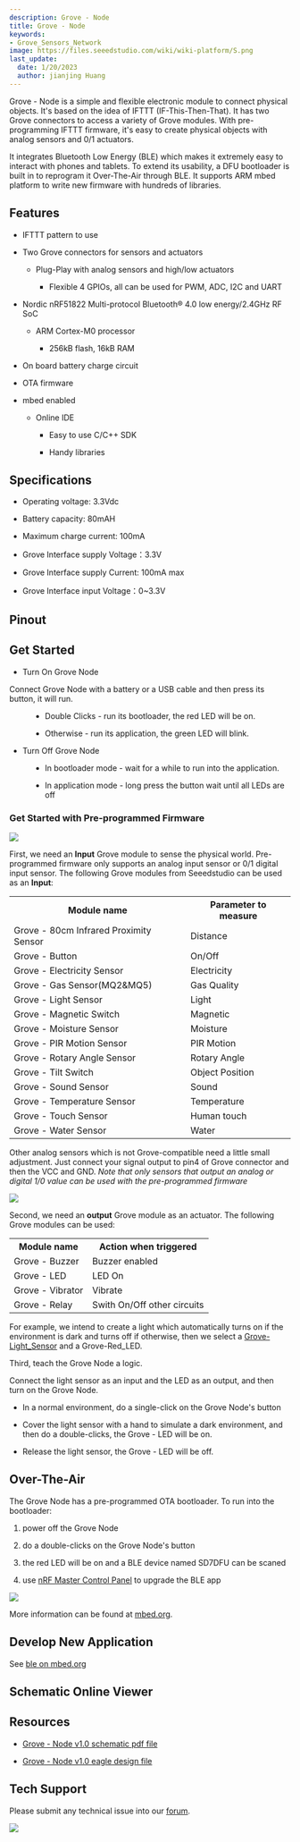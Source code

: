 ```yaml
---
description: Grove - Node
title: Grove - Node
keywords:
- Grove_Sensors_Network
image: https://files.seeedstudio.com/wiki/wiki-platform/S.png
last_update:
  date: 1/20/2023
  author: jianjing Huang
---
```



 Grove - Node is a simple and flexible electronic module to connect physical objects. It's based on the idea of IFTTT (IF-This-Then-That). It has two Grove connectors to access a variety of Grove modules. With pre-programming IFTTT firmware, it's easy to create physical objects with analog sensors and 0/1 actuators.


It integrates Bluetooth Low Energy (BLE) which makes it extremely easy to interact with phones and tablets. To extend its usability, a DFU bootloader is built in to reprogram it Over-The-Air through BLE. It supports ARM mbed platform to write new firmware with hundreds of libraries.

## Features

* IFTTT pattern to use

* Two Grove connectors for sensors and actuators

  * Plug-Play with analog sensors and high/low actuators

    * Flexible 4 GPIOs, all can be used for PWM, ADC, I2C and UART

* Nordic nRF51822 Multi-protocol Bluetooth® 4.0 low energy/2.4GHz RF SoC

  * ARM Cortex-M0 processor

    * 256kB flash, 16kB RAM

* On board battery charge circuit

* OTA firmware

* mbed enabled

  * Online IDE

    * Easy to use C/C++ SDK

    * Handy libraries

## Specifications

* Operating voltage: 3.3Vdc

* Battery capacity: 80mAH

* Maximum charge current: 100mA

* Grove Interface supply Voltage：3.3V

* Grove Interface supply Current:  100mA max

* Grove Interface input Voltage：0~3.3V

## Pinout

## Get Started

* Turn On Grove Node

Connect Grove Node with a battery or a USB cable and then press its button, it will run.

<dl><dd>

* Double Clicks - run its bootloader, the red LED will be on.

* Otherwise - run its application, the green LED will blink.

</dd></dl>

* Turn Off Grove Node

<dl><dd>

* In bootloader mode - wait for a while to run into the application.

* In application mode - long press the button wait until all LEDs are off

</dd></dl>

### Get Started with Pre-programmed Firmware

![](https://files.seeedstudio.com/wiki/Grove-Node/img/Milcandy_IFTTT.jpg)

First, we need an **Input** Grove module to sense the physical world. Pre-programmed firmware only supports an analog input sensor or 0/1 digital input sensor.
The following Grove modules from Seeedstudio can be used as an **Input**:

<table>
  <tbody><tr>
      <th>Module name
      </th>
      <th>Parameter to measure
      </th></tr>
    <tr style={{fontSize: '90%'}}>
      <td width={300}> Grove - 80cm Infrared Proximity Sensor
      </td>
      <td width={400}> Distance
      </td></tr>
    <tr style={{fontSize: '90%'}}>
      <td> Grove - Button
      </td>
      <td colSpan={3} rowSpan={1}>On/Off
      </td></tr>
    <tr style={{fontSize: '90%'}}>
      <td> Grove - Electricity Sensor
      </td>
      <td colSpan={3} rowSpan={1}> Electricity
      </td></tr>
    <tr style={{fontSize: '90%'}}>
      <td> Grove - Gas Sensor(MQ2&amp;MQ5)
      </td>
      <td colSpan={3} rowSpan={1}> Gas Quality
      </td></tr>
    <tr style={{fontSize: '90%'}}>
      <td> Grove - Light Sensor
      </td>
      <td colSpan={3} rowSpan={1}> Light
      </td></tr>
    <tr style={{fontSize: '90%'}}>
      <td> Grove - Magnetic Switch
      </td>
      <td colSpan={3} rowSpan={1}> Magnetic
      </td></tr>
    <tr style={{fontSize: '90%'}}>
      <td> Grove - Moisture Sensor
      </td>
      <td colSpan={3} rowSpan={1}> Moisture
      </td></tr>
    <tr style={{fontSize: '90%'}}>
      <td> Grove - PIR Motion Sensor
      </td>
      <td colSpan={3} rowSpan={1}> PIR Motion
      </td></tr>
    <tr style={{fontSize: '90%'}}>
      <td> Grove - Rotary Angle Sensor
      </td>
      <td colSpan={3} rowSpan={1}> Rotary Angle
      </td></tr>
    <tr style={{fontSize: '90%'}}>
      <td> Grove - Tilt Switch
      </td>
      <td colSpan={3} rowSpan={1}>  Object Position
      </td></tr>
    <tr style={{fontSize: '90%'}}>
      <td> Grove - Sound Sensor
      </td>
      <td colSpan={3} rowSpan={1}> Sound
      </td></tr>
    <tr style={{fontSize: '90%'}}>
      <td> Grove - Temperature Sensor
      </td>
      <td colSpan={3} rowSpan={1}> Temperature
      </td></tr>
    <tr style={{fontSize: '90%'}}>
      <td> Grove - Touch Sensor
      </td>
      <td colSpan={3} rowSpan={1}> Human touch
      </td></tr>
    <tr style={{fontSize: '90%'}}>
      <td> Grove - Water Sensor
      </td>
      <td colSpan={3} rowSpan={1}> Water
      </td></tr></tbody></table>

Other analog sensors which is not Grove-compatible need a little small adjustment. Just connect your signal output to pin4 of Grove connector and then the VCC and GND. _Note that only sensors that output an analog or digital 1/0 value can be used with the pre-programmed firmware_

![](https://files.seeedstudio.com/wiki/Grove-Node/img/Mil_Grove_con.png)

Second, we need an **output** Grove module as an actuator. The following Grove modules can be used:

<table>
  <tbody><tr>
      <th>Module name
      </th>
      <th>Action when triggered
      </th></tr>
    <tr style={{fontSize: '90%'}}>
      <td width={300}> Grove - Buzzer
      </td>
      <td width={400}> Buzzer enabled
      </td></tr>
    <tr style={{fontSize: '90%'}}>
      <td> Grove - LED
      </td>
      <td colSpan={3} rowSpan={1}>LED On
      </td></tr>
    <tr style={{fontSize: '90%'}}>
      <td> Grove - Vibrator
      </td>
      <td colSpan={3} rowSpan={1}> Vibrate
      </td></tr>
    <tr style={{fontSize: '90%'}}>
      <td> Grove - Relay
      </td>
      <td colSpan={3} rowSpan={1}> Swith On/Off other circuits
      </td></tr></tbody></table>


For example, we intend to create a light which automatically turns on if the environment is dark and turns off if otherwise, then we select a [Grove-Light_Sensor](/Sensor/Grove/Grove_Sensors/Light/Grove-Light_Sensor "Grove - Light Sensor") and a Grove-Red_LED. 


Third, teach the Grove Node a logic.

Connect the light sensor as an input and the LED as an output, and then turn on the Grove Node.

* In a normal environment, do a single-click on the Grove Node's button

* Cover the light sensor with a hand to simulate a dark environment, and then do a double-clicks, the Grove - LED will be on.

* Release the light sensor, the Grove - LED will be off.

## Over-The-Air

The Grove Node has a pre-programmed OTA bootloader. To run into the bootloader:

1. power off the Grove Node

2. do a double-clicks on the Grove Node's button

3. the red LED will be on and a BLE device named SD7DFU can be scaned

4. use [nRF Master Control Panel](https://play.google.com/store/apps/details?id=no.nordicsemi.android.mcp) to upgrade the BLE app

![](https://files.seeedstudio.com/wiki/Grove-Node/img/Ota-ui.png)

More information can be found at [mbed.org](https://developer.mbed.org/teams/Bluetooth-Low-Energy/wiki/Firmware-Over-the-Air-FOTA-Updates).

## Develop New Application

See [ble on mbed.org](http://developer.mbed.org/teams/Bluetooth-Low-Energy/)

## Schematic Online Viewer

<div className="altium-ecad-viewer" data-project-src="https://files.seeedstudio.com/wiki/Grove-Node/res/Grove-Node_v1.0_eagle.zip" style={{borderRadius: '0px 0px 4px 4px', height: 500, borderStyle: 'solid', borderWidth: 1, borderColor: 'rgb(241, 241, 241)', overflow: 'hidden', maxWidth: 1280, maxHeight: 700, boxSizing: 'border-box'}}>
</div>

## Resources

* [Grove - Node v1.0 schematic pdf file](https://files.seeedstudio.com/wiki/Grove-Node/res/Grove-Node_v1.0.pdf)

* [Grove - Node v1.0 eagle design file](https://files.seeedstudio.com/wiki/Grove-Node/res/Grove-Node_v1.0_eagle.zip)

## Tech Support

Please submit any technical issue into our [forum](https://forum.seeedstudio.com/). <br />
<p style={{textAlign: 'center'}}><a href="https://www.seeedstudio.com/act-4.html?utm_source=wiki&utm_medium=wikibanner&utm_campaign=newproducts" target="_blank"><img src="https://files.seeedstudio.com/wiki/Wiki_Banner/new_product.jpg" /></a></p>
